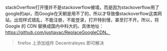 

stackOverflow打开慢并不是stackoverflow被墙，而是因为stackoverflow用了google的api，而Google在天朝是用不了的，所以才导致像stackoverflow这类网站，出现样式错乱，不能注册，不能登录，打开特别慢，甚至打不开。所以，将Google 的 CDN 替换成国内中科大的。具体地址：https://github.com/justjavac/ReplaceGoogleCDN。

> firefox 上添加组件 Decentraleyes 即可解决
